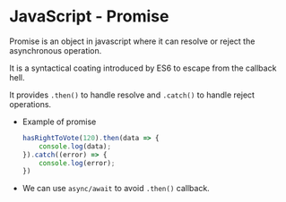 # JavaScript - Promise

Promise is an object in javascript where it can resolve or reject the asynchronous operation.

It is a syntactical coating introduced by ES6 to escape from the callback hell.

It provides `.then()` to handle resolve and `.catch()` to handle reject operations.

* Example of promise
    ```javascript
    hasRightToVote(120).then(data => {
        console.log(data);
    }).catch((error) => {
        console.log(error);
    })
    ```

* We can use `async/await` to avoid `.then()` callback. 